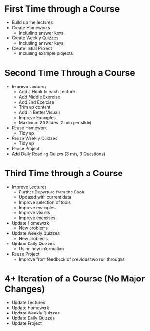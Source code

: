 # First Time through a Course

- Build up the lectures
- Create Homeworks
  * Including answer keys
- Create Weekly Quizzes
  * Including answer keys
- Create Initial Project
  * Including example projects

# Second Time Through a Course

- Improve Lectures
  * Add a Hook to each Lecture
  * Add Middle Exercise
  * Add End Exercise
  * Trim up content
  * Add in Better Visuals
  * Improve Examples
  * Maximum 25 Slides (2 min per slide)
- Reuse Homework
  * Tidy up
- Reuse Weekly Quizzes
  * Tidy up
- Reuse Project
- Add Daily Reading Quizes (3 min, 3 Questions)
  
# Third Time through a Course

- Improve Lectures
  * Further Departure from the Book
  * Updated with current data
  * Improve selection of tools
  * Improve examples
  * Improve visuals
  * Improve exercises
- Update Homework
  * New problems
- Update Weekly Quizzes
  * New problems
- Update Daily Quizzes
  * Using new information
- Reuse Project
  * Improve from feedback of previous two run throughs
  
# 4+ Iteration of a Course (No Major Changes)

- Update Lectures
- Update Homework
- Update Weekly Quizzes
- Update Daily Quizzes
- Update Project
